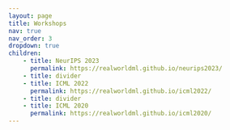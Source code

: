 ```yaml
---
layout: page
title: Workshops
nav: true
nav_order: 3
dropdown: true
children: 
    - title: NeurIPS 2023
      permalink: https://realworldml.github.io/neurips2023/
    - title: divider
    - title: ICML 2022
      permalink: https://realworldml.github.io/icml2022/
    - title: divider
    - title: ICML 2020
      permalink: https://realworldml.github.io/icml2020/
---
```

